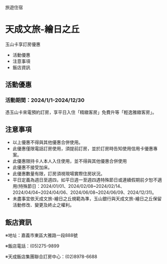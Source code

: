 旅遊住宿

# 天成文旅-繪日之丘  

玉山卡享訂房優惠

  * 活動優惠
  * 注意事項
  * 飯店資訊

## 活動優惠

### 活動期間：2024/1/1-2024/12/30

憑玉山卡來電預約訂房，享平日入住「精緻客房」免費升等「輕逸雅緻客房」。

  

## 注意事項

  * 以上優惠不得與其他優惠合併使用。
  * 此優惠僅限電話訂房使用，須提前訂房，並於訂房時告知使用信用卡優惠專案。
  * 此優惠限持卡人本人入住使用，並不得與其他優惠合併使用 
  * 此優惠不接受加床。
  * 此優惠數量有限，訂房須視現場實際住房狀況。
  * 平日定義為週日至週四，如平日週一至週四遇特殊節日或連續假期前夕恕不適用(特殊節日：2024/01/01、2024/02/08~2024/02/14、2024/04/04~2024/04/06、2024/06/08~2024/06/09、2024/12/31)。
  * 未盡事宜依天成文旅-繪日之丘規範為準，玉山銀行與天成文旅-繪日之丘保留活動修改、變更及終止之權利。

## 飯店資訊

※地址：嘉義市東區大雅路一段888號

※飯店電話：(05)275-9899

※天成飯店集團聯合訂房中心：(02)8978-6688

  

